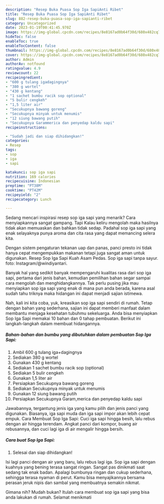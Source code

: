 ```yaml
---
description: "Resep Buka Puasa Sop Iga SapiAnti Ribet"
title: "Resep Buka Puasa Sop Iga SapiAnti Ribet"
slug: 882-resep-buka-puasa-sop-iga-sapianti-ribet
category: Uncategorized
date: 2023-01-19T00:41:45.970Z
image: https://img-global.cpcdn.com/recipes/8e8167ad0b64f30d/680x482cq70/sop-iga-sapi-foto-resep-utama.jpg
hideToc: false
enableToc: true
enableTocContent: false
thumbnail: https://img-global.cpcdn.com/recipes/8e8167ad0b64f30d/680x482cq70/sop-iga-sapi-foto-resep-utama.jpg
cover: https://img-global.cpcdn.com/recipes/8e8167ad0b64f30d/680x482cq70/sop-iga-sapi-foto-resep-utama.jpg
author: Admin
authorAv: notfound
ratingvalue: 4.9
reviewcount: 22
recipeingredient:
- "600 g tulang igadagingnya"
- "380 g wortel"
- "430 g kentang"
- "1 sachet bumbu racik sop optional"
- "5 bulir cengkeh"
- "1,5 liter air"
- "Secukupnya bawang goreng"
- "Secukupnya minyak untuk menumis"
- "12 siung bawang putih"
- "Secukupnya Garammerica dan penyedap kaldu sapi"
recipeinstructions:

- "Sudah jadi dan siap dihidangkan!"
categories:
- Resep
tags:
- sop
- iga
- sapi

katakunci: sop iga sapi 
nutrition: 169 calories
recipecuisine: Indonesian
preptime: "PT38M"
cooktime: "PT42M"
recipeyield: "2"
recipecategory: Lunch

---
```



Sedang mencari inspirasi resep sop iga sapi yang menarik? Cara menyiapkannya sangat gampang. Tapi Kalau keliru mengolah maka hasilnya tidak akan memuaskan dan bahkan tidak sedap. Padahal sop iga sapi yang enak selayaknya punya aroma dan cita rasa yang dapat memancing selera kita.


Dengan sistem pengaturan tekanan uap dan panas, panci presto ini tidak hanya cepat mengempukkan makanan tetapi juga sangat aman untuk digunakan. Resep Sop Iga Sapi Kuah Asam Pedas. Sop iga sapi tanpa sayur. foto: Instagram/@windiyantari.

Banyak hal yang sedikit banyak mempengaruhi kualitas rasa dari sop iga sapi, pertama dari jenis bahan, kemudian pemilihan bahan segar sampai cara mengolah dan menghidangkannya. Tak perlu pusing jika mau menyiapkan sop iga sapi yang enak di mana pun anda berada, karena asal sudah tahu triknya maka hidangan ini dapat menjadi sajian istimewa.


Nah, kali ini kita coba, yuk, kreasikan sop iga sapi sendiri di rumah. Tetap dengan bahan yang sederhana, sajian ini dapat memberi manfaat dalam membantu menjaga kesehatan tubuhmu sekeluarga. Anda bisa menyiapkan Sop Iga Sapi memakai 10 bahan dan 0 tahap pembuatan. Berikut ini langkah-langkah dalam membuat hidangannya.

<!--inarticleads1-->

##### Bahan-bahan dan bumbu yang dibutuhkan dalam pembuatan Sop Iga Sapi:

1. Ambil 600 g tulang iga+dagingnya
1. Sediakan 380 g wortel
1. Gunakan 430 g kentang
1. Sediakan 1 sachet bumbu racik sop (optional)
1. Sediakan 5 bulir cengkeh
1. Gunakan 1,5 liter air
1. Persiapkan Secukupnya bawang goreng
1. Sediakan Secukupnya minyak untuk menumis
1. Gunakan 12 siung bawang putih
1. Persiapkan Secukupnya Garam,merica dan penyedap kaldu sapi


Jawabannya, tergantung jenis iga yang kamu pilih dan jenis panci yang digunakan. Biasanya, iga sapi muda dan iga sapi impor akan lebih cepat empuk. Cara Membuat Sop Iga Sapi: Cuci iga sapi hingga besih, lalu rebus dengan air hingga terendam. Angkat panci dari kompor, buang air rebusannya, dan cuci lagi iga di air mengalir hingga bersih. 

<!--inarticleads2-->

##### Cara buat Sop Iga Sapi:


1. Selesai dan siap dihidangkan!

Isi lagi panci dengan air yang baru, lalu rebus lagi iga. Sop iga sapi dengan kuahnya yang bening terasa sangat ringan. Sangat pas dinikmati saat sedang tak enak badan. Apalagi bumbunya ringan dan cukup sederhana, sehingga terasa nyaman di perut. Kamu bisa menyajikannya bersama perasan jeruk nipis dan sambal yang membuatnya semakin nikmat. 

Gimana nih? Mudah bukan? Itulah cara membuat sop iga sapi yang bisa anda lakukan di rumah. Selamat menikmati
